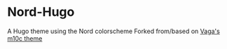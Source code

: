 # Nord-Hugo
A Hugo theme using the Nord colorscheme
Forked from/based on [Vaga's m10c theme](https://github.com/vaga/hugo-theme-m10c)
